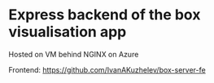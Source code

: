 # Express backend of the box visualisation app

Hosted on VM behind NGINX on Azure

Frontend: https://github.com/IvanAKuzhelev/box-server-fe
